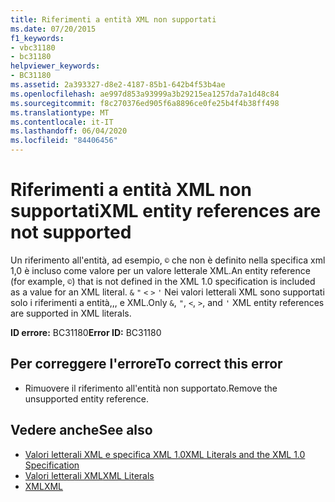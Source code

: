```yaml
---
title: Riferimenti a entità XML non supportati
ms.date: 07/20/2015
f1_keywords:
- vbc31180
- bc31180
helpviewer_keywords:
- BC31180
ms.assetid: 2a393327-d8e2-4187-85b1-642b4f53b4ae
ms.openlocfilehash: ae997d853a93999a3b29215ea1257da7a1d48c84
ms.sourcegitcommit: f8c270376ed905f6a8896ce0fe25b4f4b38ff498
ms.translationtype: MT
ms.contentlocale: it-IT
ms.lasthandoff: 06/04/2020
ms.locfileid: "84406456"
---
```

# <a name="xml-entity-references-are-not-supported"></a><span data-ttu-id="b328c-102">Riferimenti a entità XML non supportati</span><span class="sxs-lookup"><span data-stu-id="b328c-102">XML entity references are not supported</span></span>
<span data-ttu-id="b328c-103">Un riferimento all'entità, ad esempio, `©` che non è definito nella specifica xml 1,0 è incluso come valore per un valore letterale XML.</span><span class="sxs-lookup"><span data-stu-id="b328c-103">An entity reference (for example, `©`) that is not defined in the XML 1.0 specification is included as a value for an XML literal.</span></span> <span data-ttu-id="b328c-104">`&` `"` `<` `>` `'` Nei valori letterali XML sono supportati solo i riferimenti a entità,,, e XML.</span><span class="sxs-lookup"><span data-stu-id="b328c-104">Only `&`, `"`, `<`, `>`, and `'` XML entity references are supported in XML literals.</span></span>  
  
 <span data-ttu-id="b328c-105">**ID errore:** BC31180</span><span class="sxs-lookup"><span data-stu-id="b328c-105">**Error ID:** BC31180</span></span>  
  
## <a name="to-correct-this-error"></a><span data-ttu-id="b328c-106">Per correggere l'errore</span><span class="sxs-lookup"><span data-stu-id="b328c-106">To correct this error</span></span>  
  
- <span data-ttu-id="b328c-107">Rimuovere il riferimento all'entità non supportato.</span><span class="sxs-lookup"><span data-stu-id="b328c-107">Remove the unsupported entity reference.</span></span>  
  
## <a name="see-also"></a><span data-ttu-id="b328c-108">Vedere anche</span><span class="sxs-lookup"><span data-stu-id="b328c-108">See also</span></span>

- [<span data-ttu-id="b328c-109">Valori letterali XML e specifica XML 1.0</span><span class="sxs-lookup"><span data-stu-id="b328c-109">XML Literals and the XML 1.0 Specification</span></span>](../../programming-guide/language-features/xml/xml-literals-and-the-xml-1-0-specification.md)
- [<span data-ttu-id="b328c-110">Valori letterali XML</span><span class="sxs-lookup"><span data-stu-id="b328c-110">XML Literals</span></span>](../xml-literals/index.md)
- [<span data-ttu-id="b328c-111">XML</span><span class="sxs-lookup"><span data-stu-id="b328c-111">XML</span></span>](../../programming-guide/language-features/xml/index.md)
